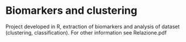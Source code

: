 # Biomarkers and clustering
Project developed in R, extraction of biomarkers and analysis of dataset (clustering, classification).
For other information see Relazione.pdf
